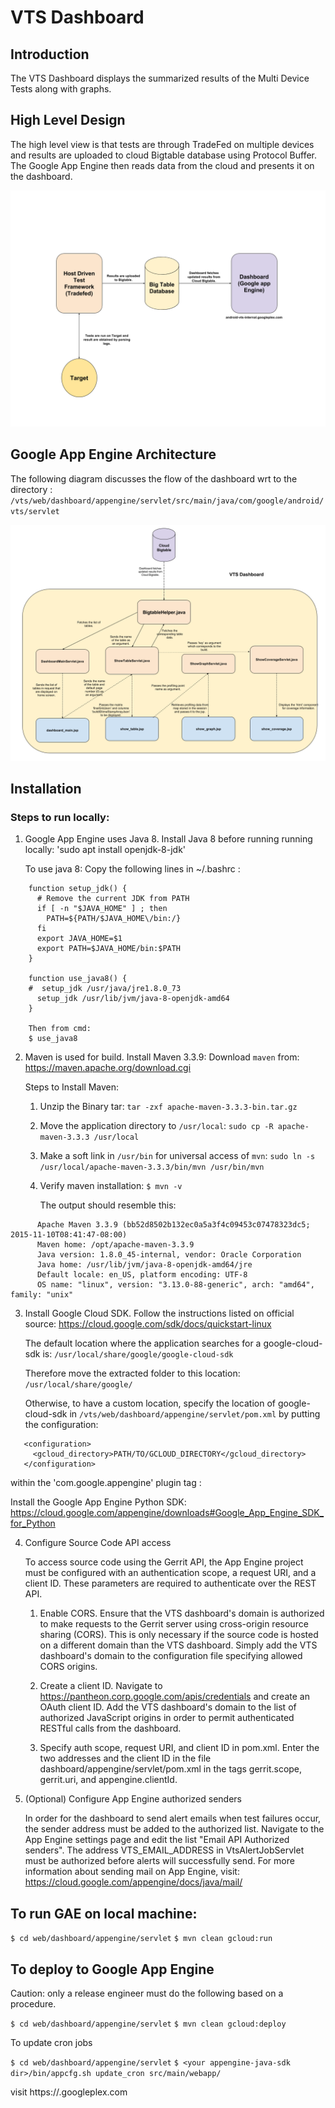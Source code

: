# VTS Dashboard

## Introduction

The VTS Dashboard displays the summarized results of the Multi Device Tests along with graphs.

## High Level Design

The high level view is that tests are through TradeFed on multiple devices and results are uploaded to cloud Bigtable
database using Protocol Buffer. The Google App Engine then reads data from the cloud and presents it on the dashboard.

![alt tag](high_level_design.png)

## Google App Engine Architecture

The following diagram discusses the flow of the dashboard wrt to the directory :
`/vts/web/dashboard/appengine/servlet/src/main/java/com/google/android/vts/servlet`

![alt tag](google_app_engine_architecture.png)

## Installation

### Steps to run locally:

1. Google App Engine uses Java 8. Install Java 8 before running running locally:
   'sudo apt install openjdk-8-jdk'

   To use java 8:
   Copy the following lines in ~/.bashrc :

```
    function setup_jdk() {
      # Remove the current JDK from PATH
      if [ -n "$JAVA_HOME" ] ; then
        PATH=${PATH/$JAVA_HOME\/bin:/}
      fi
      export JAVA_HOME=$1
      export PATH=$JAVA_HOME/bin:$PATH
    }

    function use_java8() {
    #  setup_jdk /usr/java/jre1.8.0_73
      setup_jdk /usr/lib/jvm/java-8-openjdk-amd64
    }

    Then from cmd:
    $ use_java8
```

2. Maven is used for build. Install Maven 3.3.9:
   Download `maven` from:
   https://maven.apache.org/download.cgi

   Steps to Install Maven:
   1) Unzip the Binary tar:
      `tar -zxf apache-maven-3.3.3-bin.tar.gz`

   2) Move the application directory to `/usr/local`:
      `sudo cp -R apache-maven-3.3.3 /usr/local`

   3) Make a soft link in `/usr/bin` for universal access of `mvn`:
      `sudo ln -s /usr/local/apache-maven-3.3.3/bin/mvn /usr/bin/mvn`

   4) Verify maven installation:
      `$ mvn -v`

      The output should resemble this:

```
      Apache Maven 3.3.9 (bb52d8502b132ec0a5a3f4c09453c07478323dc5; 2015-11-10T08:41:47-08:00)
      Maven home: /opt/apache-maven-3.3.9
      Java version: 1.8.0_45-internal, vendor: Oracle Corporation
      Java home: /usr/lib/jvm/java-8-openjdk-amd64/jre
      Default locale: en_US, platform encoding: UTF-8
      OS name: "linux", version: "3.13.0-88-generic", arch: "amd64", family: "unix"
```

3. Install Google Cloud SDK. Follow the instructions listed on official source:
   https://cloud.google.com/sdk/docs/quickstart-linux

   The default location where the application searches for a google-cloud-sdk is:
   `/usr/local/share/google/google-cloud-sdk`

   Therefore move the extracted folder to this location: `/usr/local/share/google/`

   Otherwise, to have a custom location, specify the location of
   google-cloud-sdk in `/vts/web/dashboard/appengine/servlet/pom.xml` by putting the configuration:

```
   <configuration>
     <gcloud_directory>PATH/TO/GCLOUD_DIRECTORY</gcloud_directory>
   </configuration>
```
   within the 'com.google.appengine' plugin tag :

   Install the Google App Engine Python SDK:
   https://cloud.google.com/appengine/downloads#Google_App_Engine_SDK_for_Python

4. Configure Source Code API access

   To access source code using the Gerrit API, the App Engine project must be
   configured with an authentication scope, a request URI, and a client ID.
   These parameters are required to authenticate over the REST API.

   1) Enable CORS. Ensure that the VTS dashboard's domain is authorized to make requests
      to the Gerrit server using cross-origin resource sharing (CORS). This is only
      necessary if the source code is hosted on a different domain than the VTS
      dashboard. Simply add the VTS dashboard's domain to the configuration file
      specifying allowed CORS origins.

   2) Create a client ID. Navigate to https://pantheon.corp.google.com/apis/credentials
      and create an OAuth client ID. Add the VTS dashboard's domain to the list
      of authorized JavaScript origins in order to permit authenticated RESTful
      calls from the dashboard.

   3) Specify auth scope, request URI, and client ID in pom.xml. Enter the two
      addresses and the client ID in the file dashboard/appengine/servlet/pom.xml
      in the tags gerrit.scope, gerrit.uri, and appengine.clientId.

5. (Optional) Configure App Engine authorized senders

   In order for the dashboard to send alert emails when test failures occur, the
   sender address must be added to the authorized list. Navigate to the App Engine
   settings page and edit the list "Email API Authorized senders". The address
   VTS_EMAIL_ADDRESS in VtsAlertJobServlet must be authorized before alerts will
   successfully send. For more information about sending mail on App Engine, visit:
   https://cloud.google.com/appengine/docs/java/mail/

## To run GAE on local machine:

`$ cd web/dashboard/appengine/servlet`
`$ mvn clean gcloud:run`

## To deploy to Google App Engine

Caution: only a release engineer must do the following based on a procedure.

`$ cd web/dashboard/appengine/servlet`
`$ mvn clean gcloud:deploy`

To update cron jobs

`$ cd web/dashboard/appengine/servlet`
`$ <your appengine-java-sdk dir>/bin/appcfg.sh update_cron src/main/webapp/`

visit https://<YOUR-PROJECT-NAME>.googleplex.com
